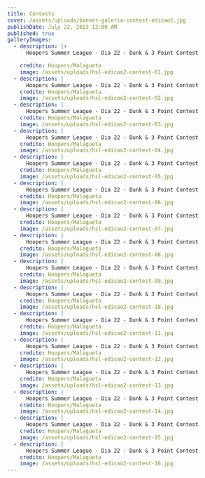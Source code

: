 ```yaml
---
title: Contests
cover: /assets/uploads/banner-galeria-contest-edicao2.jpg
publishDate: July 22, 2023 12:00 AM
published: true
galleryImages:
  - description: |+
      Hoopers Summer League - Dia 22 - Dunk & 3 Point Contest 

    credito: Hoopers/Malagueta
    image: /assets/uploads/hsl-edicao2-contest-01.jpg
  - description: |
      Hoopers Summer League - Dia 22 - Dunk & 3 Point Contest 
    credito: Hoopers/Malagueta
    image: /assets/uploads/hsl-edicao2-contest-02.jpg
  - description: |
      Hoopers Summer League - Dia 22 - Dunk & 3 Point Contest 
    credito: Hoopers/Malagueta
    image: /assets/uploads/hsl-edicao2-contest-03.jpg
  - description: |
      Hoopers Summer League - Dia 22 - Dunk & 3 Point Contest 
    credito: Hoopers/Malagueta
    image: /assets/uploads/hsl-edicao2-contest-04.jpg
  - description: |
      Hoopers Summer League - Dia 22 - Dunk & 3 Point Contest 
    credito: Hoopers/Malagueta
    image: /assets/uploads/hsl-edicao2-contest-05.jpg
  - description: |
      Hoopers Summer League - Dia 22 - Dunk & 3 Point Contest 
    credito: Hoopers/Malagueta
    image: /assets/uploads/hsl-edicao2-contest-06.jpg
  - description: |
      Hoopers Summer League - Dia 22 - Dunk & 3 Point Contest 
    credito: Hoopers/Malagueta
    image: /assets/uploads/hsl-edicao2-contest-07.jpg
  - description: |
      Hoopers Summer League - Dia 22 - Dunk & 3 Point Contest 
    credito: Hoopers/Malagueta
    image: /assets/uploads/hsl-edicao2-contest-08.jpg
  - description: |
      Hoopers Summer League - Dia 22 - Dunk & 3 Point Contest 
    credito: Hoopers/Malagueta
    image: /assets/uploads/hsl-edicao2-contest-09.jpg
  - description: |
      Hoopers Summer League - Dia 22 - Dunk & 3 Point Contest 
    credito: Hoopers/Malagueta
    image: /assets/uploads/hsl-edicao2-contest-10.jpg
  - description: |
      Hoopers Summer League - Dia 22 - Dunk & 3 Point Contest 
    credito: Hoopers/Malagueta
    image: /assets/uploads/hsl-edicao2-contest-11.jpg
  - description: |
      Hoopers Summer League - Dia 22 - Dunk & 3 Point Contest 
    credito: Hoopers/Malagueta
    image: /assets/uploads/hsl-edicao2-contest-12.jpg
  - description: |
      Hoopers Summer League - Dia 22 - Dunk & 3 Point Contest 
    credito: Hoopers/Malagueta
    image: /assets/uploads/hsl-edicao2-contest-13.jpg
  - description: |
      Hoopers Summer League - Dia 22 - Dunk & 3 Point Contest 
    credito: Hoopers/Malagueta
    image: /assets/uploads/hsl-edicao2-contest-14.jpg
  - description: |
      Hoopers Summer League - Dia 22 - Dunk & 3 Point Contest 
    credito: Hoopers/Malagueta
    image: /assets/uploads/hsl-edicao2-contest-15.jpg
  - description: |
      Hoopers Summer League - Dia 22 - Dunk & 3 Point Contest 
    credito: Hoopers/Malagueta
    image: /assets/uploads/hsl-edicao2-contest-16.jpg
---
```

